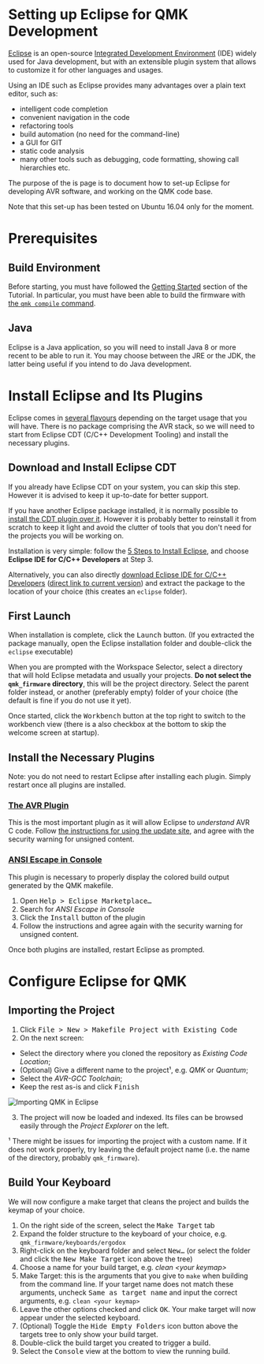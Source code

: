 # Setting up Eclipse for QMK Development

[Eclipse][1] is an open-source [Integrated Development Environment](https://en.wikipedia.org/wiki/Integrated_development_environment) (IDE) widely used for Java development, but with an extensible plugin system that allows to customize it for other languages and usages.

Using an IDE such as Eclipse provides many advantages over a plain text editor, such as:
* intelligent code completion
* convenient navigation in the code
* refactoring tools
* build automation (no need for the command-line)
* a GUI for GIT
* static code analysis
* many other tools such as debugging, code formatting, showing call hierarchies etc.

The purpose of the is page is to document how to set-up Eclipse for developing AVR software, and working on the QMK code base.

Note that this set-up has been tested on Ubuntu 16.04 only for the moment.

# Prerequisites
## Build Environment
Before starting, you must have followed the [Getting Started](news_getting_started.md) section of the Tutorial. In particular, you must have been able to build the firmware with [the `qmk compile` command](news_building_firmware#build-your-firmware).

## Java
Eclipse is a Java application, so you will need to install Java 8 or more recent to be able to run it. You may choose between the JRE or the JDK, the latter being useful if you intend to do Java development.

# Install Eclipse and Its Plugins
Eclipse comes in [several flavours](http://www.eclipse.org/downloads/eclipse-packages/) depending on the target usage that you will have. There is no package comprising the AVR stack, so we will need to start from Eclipse CDT (C/C++ Development Tooling) and install the necessary plugins.

## Download and Install Eclipse CDT
If you already have Eclipse CDT on your system, you can skip this step. However it is advised to keep it up-to-date for better support.

If you have another Eclipse package installed, it is normally possible to [install the CDT plugin over it](https://eclipse.org/cdt/downloads.php). However it is probably better to reinstall it from scratch to keep it light and avoid the clutter of tools that you don't need for the projects you will be working on.

Installation is very simple: follow the [5 Steps to Install Eclipse](https://eclipse.org/downloads/eclipse-packages/?show_instructions=TRUE), and choose **Eclipse IDE for C/C++ Developers** at Step 3.

Alternatively, you can also directly [download Eclipse IDE for C/C++ Developers](http://www.eclipse.org/downloads/eclipse-packages/) ([direct link to current version](http://www.eclipse.org/downloads/packages/eclipse-ide-cc-developers/neonr)) and extract the package to the location of your choice (this creates an `eclipse` folder).

## First Launch
When installation is complete, click the <kbd>Launch</kbd> button. (If you extracted the package manually, open the Eclipse installation folder and double-click the `eclipse` executable)

When you are prompted with the Workspace Selector, select a directory that will hold Eclipse metadata and usually your projects. **Do not select the `qmk_firmware` directory**, this will be the project directory. Select the parent folder instead, or another (preferably empty) folder of your choice (the default is fine if you do not use it yet).

Once started, click the <kbd>Workbench</kbd> button at the top right to switch to the workbench view (there is a also checkbox at the bottom to skip the welcome screen at startup).

## Install the Necessary Plugins
Note: you do not need to restart Eclipse after installing each plugin. Simply restart once all plugins are installed.

### [The AVR Plugin](http://avr-eclipse.sourceforge.net/)
This is the most important plugin as it will allow Eclipse to _understand_ AVR C code. Follow [the instructions for using the update site](http://avr-eclipse.sourceforge.net/wiki/index.php/Plugin_Download#Update_Site), and agree with the security warning for unsigned content.

### [ANSI Escape in Console](https://marketplace.eclipse.org/content/ansi-escape-console)
This plugin is necessary to properly display the colored build output generated by the QMK makefile.

1. Open <kbd><kbd>Help</kbd> > <kbd>Eclipse Marketplace…</kbd></kbd>
2. Search for _ANSI Escape in Console_
3. Click the <samp>Install</samp> button of the plugin
4. Follow the instructions and agree again with the security warning for unsigned content.

Once both plugins are installed, restart Eclipse as prompted.

# Configure Eclipse for QMK
## Importing the Project
1. Click <kbd><kbd>File</kbd> > <kbd>New</kbd> > <kbd>Makefile Project with Existing Code</kbd></kbd>
2. On the next screen:
  * Select the directory where you cloned the repository as _Existing Code Location_;
  * (Optional) Give a different name to the project¹, e.g. _QMK_ or _Quantum_;
  * Select the _AVR-GCC Toolchain_;
  * Keep the rest as-is and click <kbd>Finish</kbd>

  ![Importing QMK in Eclipse](http://i.imgur.com/oHYR1yW.png)

3. The project will now be loaded and indexed. Its files can be browsed easily through the _Project Explorer_ on the left.

¹ There might be issues for importing the project with a custom name. If it does not work properly, try leaving the default project name (i.e. the name of the directory, probably `qmk_firmware`).

## Build Your Keyboard
We will now configure a make target that cleans the project and builds the keymap of your choice.

1. On the right side of the screen, select the <kbd>Make Target</kbd> tab
2. Expand the folder structure to the keyboard of your choice, e.g. `qmk_firmware/keyboards/ergodox`
3. Right-click on the keyboard folder and select <kbd>New…</kbd> (or select the folder and click the <kbd>New Make Target</kbd> icon above the tree)
4. Choose a name for your build target, e.g. _clean \<your keymap\>_
5. Make Target: this is the arguments that you give to `make` when building from the command line. If your target name does not match these arguments, uncheck <kbd>Same as target name</kbd> and input the correct arguments, e.g. `clean <your keymap>`
6. Leave the other options checked and click <kbd>OK</kbd>. Your make target will now appear under the selected keyboard.
7. (Optional) Toggle the <kbd>Hide Empty Folders</kbd> icon button above the targets tree to only show your build target.
8. Double-click the build target you created to trigger a build.
9. Select the <kbd>Console</kbd> view at the bottom to view the running build.

  [1]: https://en.wikipedia.org/wiki/Eclipse_(software)

